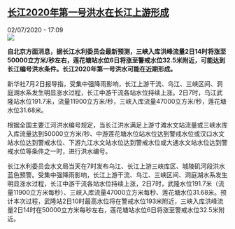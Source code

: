 <!--1593705301000-->
[长江2020年第一号洪水在长江上游形成](http://www.rfi.fr//cn/%E4%B8%AD%E5%9B%BD/20200702-%E9%95%BF%E6%B1%9F2020%E5%B9%B4%E7%AC%AC%E4%B8%80%E5%8F%B7%E6%B4%AA%E6%B0%B4%E5%9C%A8%E9%95%BF%E6%B1%9F%E4%B8%8A%E6%B8%B8%E5%BD%A2%E6%88%90)
------

<div>02/07/2020 - 17:09</div><img src="https://s.rfi.fr/media/display/bae325aa-ba1d-11ea-960b-005056a98db9/w:310/p:16x9/Capture-70.JPG"><p><strong>自北京方面消息，据长江水利委员会最新预测，三峡入库洪峰流量2日14时将涨至50000立方米/秒左右，莲花塘站水位6日将涨至警戒水位32.5米附近，可能达到长江编号洪水条件。长江2020年第一号洪水可能在近期形成。</strong></p><div class="t-content__body u-clearfix"><div class="m-interstitial"></div><p>新华社7月2日报导指，受集中强降雨影响，长江上游干流、乌江、三峡区间、洞庭湖水系发生明显涨水过程，长江中游干流各站水位持续上涨。2日7时，乌江武隆站水位191.7米，流量11900立方米/秒，三峡入库流量47000立方米/秒，莲花塘水位31.68米。</p><p>根据全国主要江河洪水编号规定，当长江洪水满足上游寸滩水文站流量或三峡水库入库流量达到50000立方米/秒、中游莲花塘水位站水位达到警戒水位或汉口水文站水位达到警戒水位、下游九江水文站水位达到警戒水位或大通水文站水位达到警戒水位等条件之一时，进行洪水编号。</p><p>长江水利委员会水文局当天在7时发布乌江、长江上游三峡库区、城陵矶河段洪水蓝色预警。受集中强降雨影响，长江上游干流、乌江、三峡区间、洞庭湖水系发生明显涨水过程，长江中游干流各站水位持续上涨，2日7时，武隆水位191.7米（流量11900立方米每秒）、三峡入库流量47000立方米每秒、莲花塘水位31.68米。预计本次过程，武隆站2日10时最高水位将在警戒水位193米附近，三峡入库洪峰流量2日14时在50000立方米每秒左右，莲花塘站水位6日将涨至警戒水位32.5米附近。</p><p> </p><div class="o-self-promo o-self-promo--nl o-self-promo--hidden" data-selfpromo-newsletter></div><div class="o-self-promo o-self-promo--app o-self-promo--hidden" data-selfpromo-app></div></div>
